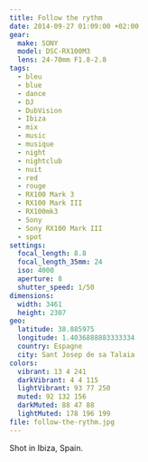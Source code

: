 ```yaml
---
title: Follow the rythm
date: 2014-09-27 01:09:00 +02:00
gear:
  make: SONY
  model: DSC-RX100M3
  lens: 24-70mm F1.8-2.8
tags:
  - bleu
  - blue
  - dance
  - DJ
  - DubVision
  - Ibiza
  - mix
  - music
  - musique
  - night
  - nightclub
  - nuit
  - red
  - rouge
  - RX100 Mark 3
  - RX100 Mark III
  - RX100mk3
  - Sony
  - Sony RX100 Mark III
  - spot
settings:
  focal_length: 8.8
  focal_length_35mm: 24
  iso: 4000
  aperture: 8
  shutter_speed: 1/50
dimensions:
  width: 3461
  height: 2307
geo:
  latitude: 38.885975
  longitude: 1.4036888883333334
  country: Espagne
  city: Sant Josep de sa Talaia
colors:
  vibrant: 13 4 241
  darkVibrant: 4 4 115
  lightVibrant: 93 77 250
  muted: 92 132 156
  darkMuted: 88 47 88
  lightMuted: 178 196 199
file: follow-the-rythm.jpg
---
```


Shot in Ibiza, Spain.
